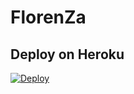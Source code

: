 # FlorenZa





 ## Deploy on Heroku 
[![Deploy](https://www.herokucdn.com/deploy/button.svg)](https://dashboard.heroku.com/new?template=https%3A%2F%2Fgithub.com%2FT5FROCK5T4R%2Fflorenzabot)
